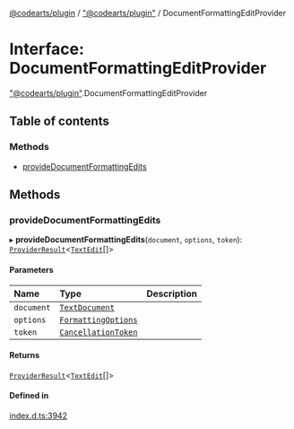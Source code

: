 [@codearts/plugin](../README.md) / ["@codearts/plugin"](../modules/_codearts_plugin_.md) / DocumentFormattingEditProvider

# Interface: DocumentFormattingEditProvider

["@codearts/plugin"](../modules/_codearts_plugin_.md).DocumentFormattingEditProvider

## Table of contents

### Methods

- [provideDocumentFormattingEdits](codearts_plugin_.DocumentFormattingEditProvider.md#providedocumentformattingedits)

## Methods

### provideDocumentFormattingEdits

▸ **provideDocumentFormattingEdits**(`document`, `options`, `token`): [`ProviderResult`](../modules/_codearts_plugin_.md#providerresult)<[`TextEdit`](../classes/codearts_plugin_.TextEdit.md)[]\>

#### Parameters

| Name | Type | Description |
| :------ | :------ | :------ |
| `document` | [`TextDocument`](codearts_plugin_.TextDocument.md) |  |
| `options` | [`FormattingOptions`](codearts_plugin_.FormattingOptions.md) |  |
| `token` | [`CancellationToken`](codearts_plugin_.CancellationToken.md) |  |

#### Returns

[`ProviderResult`](../modules/_codearts_plugin_.md#providerresult)<[`TextEdit`](../classes/codearts_plugin_.TextEdit.md)[]\>

#### Defined in

[index.d.ts:3942](https://github.com/huaweicloud/cloudide-plugin-api/blob/203b986/index.d.ts#L3942)
